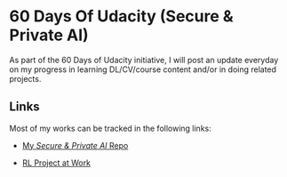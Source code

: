 # 60 Days Of Udacity (Secure & Private AI)

As part of the 60 Days of Udacity initiative, I will post an update everyday on my progress in learning DL/CV/course content and/or in doing related projects.

## Links

Most of my works can be tracked in the following links:

* [My _Secure & Private AI_ Repo](https://github.com/wytyang00/private-ai)

* [RL Project at Work](https://github.com/deconlabs/Binanace_trading_simulation)
